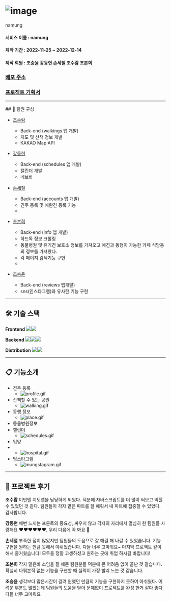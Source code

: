 # ![image](https://user-images.githubusercontent.com/60389344/207192262-4395bce6-a141-4e62-96f1-156c0ec01f45.png)
namung

#### 서비스 이름 : namung

#### 제작 기간 : 2022-11-25 ~ 2022-12-14

#### 제작 회원 : 조승윤 강동현 손세철 조수람 조본희

### [배포 주소](https://namung.shop/)

### [프로젝트 기획서](https://www.notion.so/hg-edu/5f6d392f69ee46e9b261897d63c4efc6)
<hr>
  ##  👥 팀원 구성

- [조수람](https://github.com/devhump)
  -  Back-end (walkings 앱 개발)
  -  지도 및 산책 정보 개발
  -  KAKAO Map API
- [강동현](https://github.com/kangdh208)
  - Back-end (schedules 앱 개발)
  - 캘린더 개발 
  - 네브바 
 
- [손세철](https://github.com/chul1631)
  - Back-end (accounts 앱 개발)
  - 견주 등록 및 애완견 등록 기능
  - 
- [조본희](https://github.com/SHIN-sped) 
  - Back-end  (info 앱 개발)
  - 하드독 정보 크롤링
  - 동물병원 및 유기견 보호소 정보를 가져오고 애견과 동행이 가능한 카페 식당등의 정보를 가져왔다.
  - 각 페이지 검색기능 구현
  - 
 -  [조승윤](https://github.com/mgpo-98)
    - Back-end (reviews 앱개발)
    - sns(인스타그램)와 유사한 기능 구현
 
---

## 🛠️ 기술 스택

**Frontend** <img src="https://img.shields.io/badge/HTML5-E34F26?style=flat-square&logo=HTML5&logoColor=ffffff"/><img src="https://img.shields.io/badge/CSS-1572B6?style=flat-square&logo=CSS3&logoColor=ffffff"/>

**Backend** <img src="https://img.shields.io/badge/Django-092E20?style=flat-square&logo=Django&logoColor=ffffff"/><img src="https://img.shields.io/badge/Python-3776AB?style=flat-square&logo=Python&logoColor=ffffff"/><img src="https://img.shields.io/badge/JavaScript-F7DF1E?style=flat-square&logo=JavaScript&logoColor=ffffff"/>

**Distribution** <img src="https://img.shields.io/badge/Amazon AWS-FF9900?style=flat-square&logo=SQLite&logoColor=ffffff"/><img src="https://img.shields.io/badge/GitHub Actions-2088FF?style=flat-square&logo=SQLite&logoColor=ffffff"/>

---


##  📋 기능소개

 -  견주 등록
    -  ![profile.gif](https://s3-us-west-2.amazonaws.com/secure.notion-static.com/cab223e2-a7b2-4583-a677-c1088fe821da/profile.gif)
 -  산책할 수 있는 공원
    - ![walking.gif](https://s3-us-west-2.amazonaws.com/secure.notion-static.com/b538aa1d-912d-4e74-a37a-ac12205c5317/walking.gif)   
 -  동행 정보
    -  ![place.gif](https://s3-us-west-2.amazonaws.com/secure.notion-static.com/7601fb3f-8fe8-43dd-81e8-a8972d84a5c8/place.gif)
 -  동물병원정보 
 -  캘린더
    -  ![schedules.gif](https://s3-us-west-2.amazonaws.com/secure.notion-static.com/8c0ecf7d-f16d-4caf-a2eb-f14b3beef22a/schedules.gif)
 -  입양
 -  
    -  ![hospital.gif](https://s3-us-west-2.amazonaws.com/secure.notion-static.com/45bafbe4-99e2-4b97-b139-6ea19eab0c43/hospital.gif)
 -  멍스타그램
    -  ![mungstagram.gif](https://s3-us-west-2.amazonaws.com/secure.notion-static.com/bf553267-12a8-4242-bf0c-f3ebbd42e2d9/mungstagram.gif)

---

## 📝 프로젝트 후기 
**조수람**
이번엔 지도앱을 담당하게 되었다. 덕분에 자바스크립트를 더 많이 써보고 익힐 수 있었던 것 같다. 팀원들이 각자 맡은 파트를 잘 해줘서 내 파트에 집중할 수 있었다. 감사합니다.

**강동현**
매번 느끼는 프론트의 중요성, 싸우지 않고 각자의 자리에서 열심히 한 팀원들 사랑해요 ❤️❤️❤️❤️❤️❤️, 우리 다음에 꼭 봐요 🍻

**손세철**
부족한 점이 많았지만 팀원들의 도움으로 잘 해결 해 나갈 수 있었습니다.  기능 구현을 원하는 만큼 못해서 아쉬웠습니다.  다들 너무 고마워요~  마지막 프로젝트 같이 해서 즐거웠습니다! 모두들 정말 고생하셨고 원하는 곳에 취업 하시길 바랍니다! 

**조본희**
각자 맡은바 소임을 잘 해준 팀원분들 덕분에 큰 어려움 없이 끝난 것 같습니다. 확실히 다뤄본적 없는 기능을 구현할 때 실력이 가장 빨리 느는 것 같습니다.

**조승윤**
생각보다 많은시간이 걸려 원했던 만큼의 기능을 구현하지 못하여 아쉬웠다. 어려운 부분도 많았는데 팀원들의 도움을 받아 문제없이 프로젝트를 완성 한거 같다 좋다. 다들 너무 고마워요
